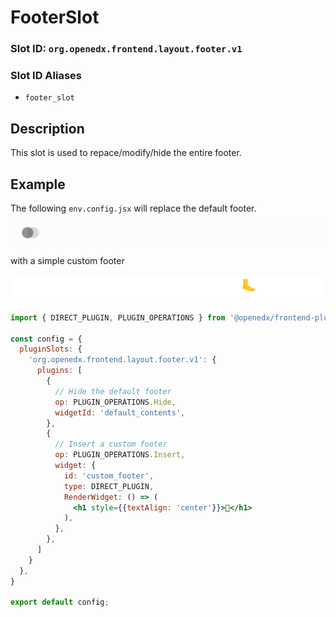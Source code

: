 # FooterSlot

### Slot ID: `org.openedx.frontend.layout.footer.v1`

### Slot ID Aliases
* `footer_slot`

## Description

This slot is used to repace/modify/hide the entire footer.

## Example

The following `env.config.jsx` will replace the default footer.

![Screenshot of default footer](./images/default_footer.png)

with a simple custom footer

![Screenshot of custom footer](./images/custom_footer.png)

```jsx
import { DIRECT_PLUGIN, PLUGIN_OPERATIONS } from '@openedx/frontend-plugin-framework';

const config = {
  pluginSlots: {
    'org.openedx.frontend.layout.footer.v1': {
      plugins: [
        {
          // Hide the default footer
          op: PLUGIN_OPERATIONS.Hide,
          widgetId: 'default_contents',
        },
        {
          // Insert a custom footer
          op: PLUGIN_OPERATIONS.Insert,
          widget: {
            id: 'custom_footer',
            type: DIRECT_PLUGIN,
            RenderWidget: () => (
              <h1 style={{textAlign: 'center'}}>🦶</h1>
            ),
          },
        },
      ]
    }
  },
}

export default config;
```
